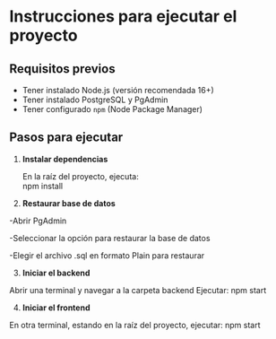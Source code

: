 # Instrucciones para ejecutar el proyecto

## Requisitos previos

- Tener instalado Node.js (versión recomendada 16+)
- Tener instalado PostgreSQL y PgAdmin
- Tener configurado `npm` (Node Package Manager)

## Pasos para ejecutar

1. **Instalar dependencias**

   En la raíz del proyecto, ejecuta:  
   npm install

2. **Restaurar base de datos**

-Abrir PgAdmin

-Seleccionar la opción para restaurar la base de datos

-Elegir el archivo .sql en formato Plain para restaurar

3. **Iniciar el backend**

Abrir una terminal y navegar a la carpeta backend
Ejecutar:
npm start

4. **Iniciar el frontend**

En otra terminal, estando en la raíz del proyecto, ejecutar:
npm start
